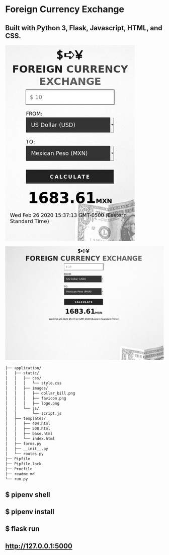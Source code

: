 # Foreign Currency Exchange

## Built with Python 3, Flask, Javascript, HTML, and CSS.

![screenshot-mobile](application/static/images/screenshot_mobile.jpg)

![screenshot](application/static/images/screenshot.jpg)

```
├── application/
│   ├── static/
│   │   ├── css/
│   │   │   └── style.css
│   │   ├── images/
│   │   │   ├── dollar_bill.png
│   │   │   ├── favicon.png
│   │   │   ├── logo.png
│   │   └── js/
│   │       └── script.js
│   ├── templates/
│   │   ├── 404.html
│   │   ├── 500.html
│   │   ├── base.html
│   │   └── index.html
│   ├── forms.py
│   ├── __init__.py
│   └── routes.py
├── Pipfile
├── Pipfile.lock
├── Procfile
├── readme.md
└── run.py
```

## $ pipenv shell

## $ pipenv install

## $ flask run

## http://127.0.0.1:5000

